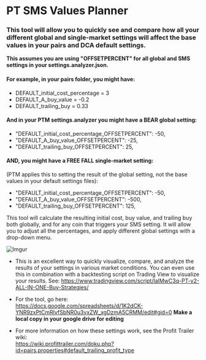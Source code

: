 # PT SMS Values Planner

### This tool will allow you to quickly see and compare how all your different global and single-market settings will affect the base values in your pairs and DCA default settings.

__This assumes you are using "OFFSETPERCENT" for all global and SMS settings in your settings.analyzer.json.__

#### For example, in your pairs folder, you might have:
- DEFAULT_initial_cost_percentage = 3
- DEFAULT_A_buy_value = -0.2
- DEFAULT_trailing_buy = 0.33

#### And in your PTM settings.analyzer you might have a BEAR global setting:
- "DEFAULT_initial_cost_percentage_OFFSETPERCENT": -50,
- "DEFAULT_A_buy_value_OFFSETPERCENT": -25,
- "DEFAULT_trailing_buy_OFFSETPERCENT": 25,

#### AND, you might have a FREE FALL single-market setting: 
(PTM applies this to setting the result of the global setting, not the base values in your default settings files):
- "DEFAULT_initial_cost_percentage_OFFSETPERCENT": -50,
- "DEFAULT_A_buy_value_OFFSETPERCENT": -500,
- "DEFAULT_trailing_buy_OFFSETPERCENT": 125,

This tool will calculate the resulting initial cost, buy value, and trailing buy both globally, and for any coin that triggers your SMS setting.  It will allow you to adjust all the percentages, and apply different global settings with a drop-down menu.

![Imgur](https://media.giphy.com/media/SqwDN1AKHLrmAAXZEo/giphy.gif)

- This is an excellent way to quickly visualize, compare, and analyze the results of your settings in various market conditions.  You can even use this in combination with a backtesting script on Trading View to visualize your results.  See: https://www.tradingview.com/script/IalMwC3q-PT-v2-ALL-IN-ONE-Buy-Strategies/

- For the tool, go here:  
https://docs.google.com/spreadsheets/d/1K2dCK-YNR9zxPtCmRlvfSbNR0u3vxZW_xgDzmA5CRMM/edit#gid=0
__Make a local copy in your google drive for editing__

- For more information on how these settings work, see the Profit Trailer wiki:  
https://wiki.profittrailer.com/doku.php?id=pairs.properties#default_trailing_profit_type
